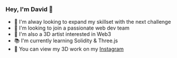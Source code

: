 ### Hey, I'm David 👋

- 🎯 I'm alway looking to expand my skillset with the next challenge
- 🤝 I'm looking to join a passionate web dev team
- 🎨 I'm also a 3D artist interested in Web3
- 📚 I'm currently learning Solidity & Three.js
- 📱 You can view my 3D work on my [Instagram](https://www.instagram.com/itsdavehimself)

